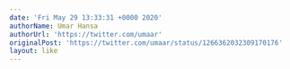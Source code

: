 ```yaml
---
date: 'Fri May 29 13:33:31 +0000 2020'
authorName: Umar Hansa
authorUrl: 'https://twitter.com/umaar'
originalPost: 'https://twitter.com/umaar/status/1266362032309170176'
layout: like
---
```

